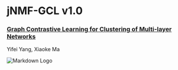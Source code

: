 # jNMF-GCL v1.0

### [Graph Contrastive Learning for Clustering of Multi-layer Networks](https://ieeexplore.ieee.org/abstract/document/10360213/)

Yifei Yang, Xiaoke Ma

![Markdown Logo](README.assets/jNMF_GCL.png)